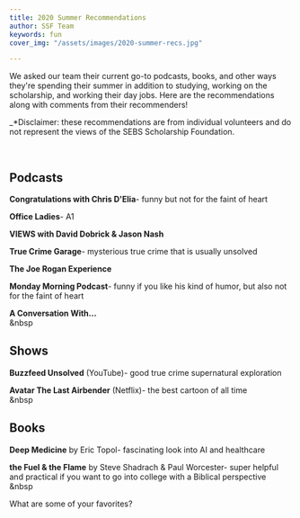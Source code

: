 ```yaml
---
title: 2020 Summer Recommendations
author: SSF Team
keywords: fun
cover_img: "/assets/images/2020-summer-recs.jpg"

---
```

We asked our team their current go-to podcasts, books, and other ways they're spending their summer in addition to studying, working on the scholarship, and working their day jobs. Here are the recommendations along with comments from their recommenders!

_*Disclaimer: these recommendations are from individual volunteers and do not represent the views of the SEBS Scholarship Foundation.  

<p>&nbsp;</p>  

## Podcasts

**Congratulations with Chris D'Elia**- funny but not for the faint of heart

**Office Ladies**- A1

**VIEWS with David Dobrick & Jason Nash**

**True Crime Garage**- mysterious true crime that is usually unsolved

**The Joe Rogan Experience**

**Monday Morning Podcast**- funny if you like his kind of humor, but also not for the faint of heart

**A Conversation With...**  
&nbsp  

## Shows

**Buzzfeed Unsolved** (YouTube)- good true crime supernatural exploration

**Avatar The Last Airbender** (Netflix)- the best cartoon of all time  
&nbsp  

## Books

**Deep Medicine** by Eric Topol- fascinating look into AI and healthcare

**the Fuel & the Flame** by Steve Shadrach & Paul Worcester- super helpful and practical if you want to go into college with a Biblical perspective  
&nbsp  

What are some of your favorites?